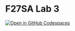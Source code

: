 # F27SA Lab 3

[![Open in GitHub Codespaces](https://github.com/codespaces/badge.svg)](https://codespaces.new/HWU-F27SA-Java/Lab03_exercises)
